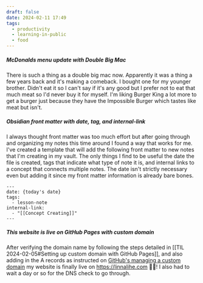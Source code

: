 ```yaml
---
draft: false
date: 2024-02-11 17:49
tags:
  - productivity
  - learning-in-public
  - food
---
```

##### McDonalds menu update with Double Big Mac
There is such a thing as a double big mac now. Apparently it was a thing a few years back and it's making a comeback. I bought one for my younger brother. Didn't eat it so I can't say if it's any good but I prefer not to eat that much meat so I'd never buy it for myself. I'm liking Burger King a lot more to get a burger just because they have the Impossible Burger which tastes like meat but isn't.

##### Obsidian front matter with date, tag, and internal-link
I always thought front matter was too much effort but after going through and organizing my notes this time around I found a way that works for me. I've created a template that will add the following front matter to new notes that I'm creating in my vault. The only things I find to be useful the date the file is created, tags that indicate what type of note it is, and internal links to a concept that connects multiple notes. The date isn't strictly necessary even but adding it since my front matter information is already bare bones.

```
---
date: {today's date}
tags:
  - lesson-note
internal-link:
  - "[[Concept Creating]]"
---

```

##### This website is live on GitHub Pages with custom domain
After verifying the domain name by following the steps detailed in [[TIL 2024-02-05#Setting up custom domain with GitHub Pages]], and also adding in the A records as instructed on [GitHub's managing a custom domain](https://docs.github.com/en/pages/configuring-a-custom-domain-for-your-github-pages-site/managing-a-custom-domain-for-your-github-pages-site) my website is finally live on https://linnalihe.com 🍾🎉!
I also had to wait a day or so for the DNS check to go through.